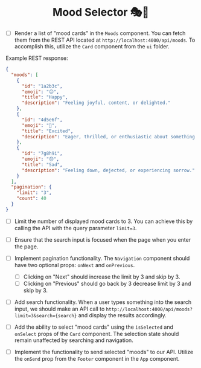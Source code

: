 <h1 align="center">Mood Selector 🎭🎉</h1>

- [ ] Render a list of "mood cards" in the `Moods` component. You can fetch them from the REST API located at `http://localhost:4000/api/moods`. To accomplish this, utilize the `Card` component from the `ui` folder.

Example REST response:
```json
{
  "moods": [
    {
      "id": "1a2b3c",
      "emoji": "😊",
      "title": "Happy",
      "description": "Feeling joyful, content, or delighted."
    },
    {
      "id": "4d5e6f",
      "emoji": "🎉",
      "title": "Excited",
      "description": "Eager, thrilled, or enthusiastic about something."
    },
    {
      "id": "7g8h9i",
      "emoji": "😞",
      "title": "Sad",
      "description": "Feeling down, dejected, or experiencing sorrow."
    }
  ],
  "pagination": {
    "limit": "3",
    "count": 40
  }
}
```

- [ ] Limit the number of displayed mood cards to 3. You can achieve this by calling the API with the query parameter `limit=3`.

- [ ] Ensure that the search input is focused when the page when you enter the page.

- [ ] Implement pagination functionality. The `Navigation` component should have two optional props: `onNext` and `onPrevious`. 
  - [ ] Clicking on "Next" should increase the limit by 3 and skip by 3. 
  - [ ] Clicking on "Previous" should go back by 3 decrease limit by 3 and skip by 3.

- [ ] Add search functionality. When a user types something into the search input, we should make an API call to `http://localhost:4000/api/moods?limit=3&search={search}` and display the results accordingly.

- [ ] Add the ability to select "mood cards" using the `isSelected` and `onSelect` props of the `Card` component. The selection state should remain unaffected by searching and navigation.

- [ ] Implement the functionality to send selected "moods" to our API. Utilize the `onSend` prop from the `Footer` component in the `App` component.
